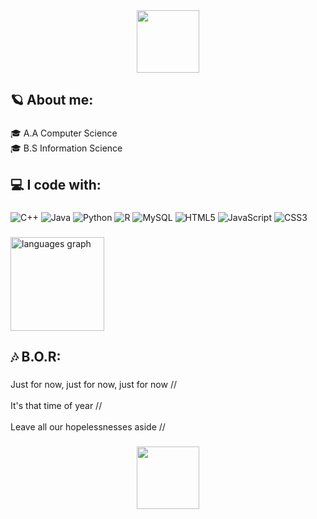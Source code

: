 <div align="center">
  <img height="100" src="https://s7.ezgif.com/tmp/ezgif-74d4ea806a0e3e.gif"  />
</div>

###

<h2 align="left">🪐 About me:</h2>

###

<p align="left">🎓 A.A Computer Science<br>🎓 B.S Information Science</p>

###

<h2 align="left">💻 I code with:</h2>

###

![C++](https://img.shields.io/badge/c++-%2300599C.svg?style=flat&logo=c%2B%2B&logoColor=white) ![Java](https://img.shields.io/badge/java-%23ED8B00.svg?style=flat&logo=openjdk&logoColor=white) ![Python](https://img.shields.io/badge/python-3670A0?style=flat&logo=python&logoColor=ffdd54) ![R](https://img.shields.io/badge/r-%23276DC3.svg?style=flat&logo=r&logoColor=white) ![MySQL](https://img.shields.io/badge/mysql-4479A1.svg?style=flat&logo=mysql&logoColor=white) ![HTML5](https://img.shields.io/badge/html5-%23E34F26.svg?style=flat&logo=html5&logoColor=white) ![JavaScript](https://img.shields.io/badge/javascript-%23323330.svg?style=flat&logo=javascript&logoColor=%23F7DF1E) ![CSS3](https://img.shields.io/badge/css3-%231572B6.svg?style=flat&logo=css3&logoColor=white)

###

<div align="left">
  <img src="https://github-readme-stats.vercel.app/api/top-langs?username=GYAKUN&locale=en&hide_title=false&layout=compact&card_width=320&langs_count=5&theme=great-gatsby&hide_border=false&order=2" height="150" alt="languages graph"  />
</div>

###

<h2 align="left">🎶 B.O.R:</h2>

###

<p align="left">Just for now, just for now, just for now //<br><br>It's that time of year //<br><br>Leave all our hopelessnesses aside //</p>

###

<div align="center">
  <img height="100" src="https://s7.ezgif.com/tmp/ezgif-74d4ea806a0e3e.gif"  />
</div>

###

